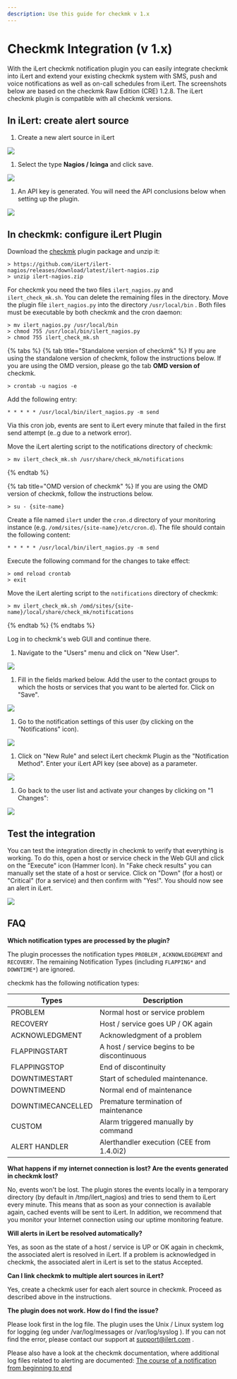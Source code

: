 ```yaml
---
description: Use this guide for checkmk v 1.x
---
```


# Checkmk Integration (v 1.x)

With the iLert checkmk notification plugin you can easily integrate checkmk into iLert and extend your existing checkmk system with SMS, push and voice notifications as well as on-call schedules from iLert. The screenshots below are based on the checkmk Raw Edition (CRE) 1.2.8. The iLert checkmk plugin is compatible with all checkmk versions.

## In iLert: create alert source <a href="create-alarm-source" id="create-alarm-source"></a>

1. Create a new alert source in iLert

![](<../../.gitbook/assets/mk1 (1).png>)

1. Select the type **Nagios / Icinga** and click save.

![](../../.gitbook/assets/mk2.png)

1. An API key is generated. You will need the API conclusions below when setting up the plugin.

![](../../.gitbook/assets/mk3.png)

## In checkmk: configure iLert Plugin <a href="configure-ilert-plugin" id="configure-ilert-plugin"></a>

Download the [checkmk](https://github.com/iLert/ilert-nagios) plugin package and unzip it:

```
> https://github.com/iLert/ilert-nagios/releases/download/latest/ilert-nagios.zip
> unzip ilert-nagios.zip
```

For checkmk you need the two files `ilert_nagios.py` and `ilert_check_mk.sh`. You can delete the remaining files in the directory. Move the plugin file `ilert_nagios.py` into the directory `/usr/local/bin` . Both files must be executable by both checkmk and the cron daemon:

```
> mv ilert_nagios.py /usr/local/bin
> chmod 755 /usr/local/bin/ilert_nagios.py
> chmod 755 ilert_check_mk.sh
```

{% tabs %}
{% tab title="Standalone version of checkmk" %}
If you are using the standalone version of checkmk, follow the instructions below. If you are using the OMD version, please go the tab **OMD version of** checkmk.

```
> crontab -u nagios -e
```

Add the following entry:

```
* * * * * /usr/local/bin/ilert_nagios.py -m send
```

Via this cron job, events are sent to iLert every minute that failed in the first send attempt (e..g due to a network error).

Move the iLert alerting script to the notifications directory of checkmk:

```
> mv ilert_check_mk.sh /usr/share/check_mk/notifications
```
{% endtab %}

{% tab title="OMD version of checkmk" %}
If you are using the OMD version of checkmk, follow the instructions below.

```
> su - {site-name}
```

Create a file named `ilert` under the `cron.d` directory of your monitoring instance (e.g. `/omd/sites/{site-name}/etc/cron.d`). The file should contain the following content:

```
* * * * * /usr/local/bin/ilert_nagios.py -m send
```

Execute the following command for the changes to take effect:

```
> omd reload crontab 
> exit
```

Move the iLert alerting script to the `notifications` directory of checkmk:

```
> mv ilert_check_mk.sh /omd/sites/{site-name}/local/share/check_mk/notifications
```
{% endtab %}
{% endtabs %}

Log in to checkmk's web GUI and continue there.

1. Navigate to the "Users" menu and click on "New User".

![](../../.gitbook/assets/mk4.jpg)

1. Fill in the fields marked below. Add the user to the contact groups to which the hosts or services that you want to be alerted for. Click on "Save".

![](../../.gitbook/assets/mk5.jpg)

1. Go to the notification settings of this user (by clicking on the "Notifications" icon).    

![](../../.gitbook/assets/mk6.jpg)

1. Click on "New Rule" and select iLert checkmk Plugin as the "Notification Method". Enter your iLert API key (see above) as a parameter.    

![](../../.gitbook/assets/mk7.jpg)

1. Go back to the user list and activate your changes by clicking on "1 Changes":    

![](../../.gitbook/assets/mk8.jpg)

## Test the integration <a href="test" id="test"></a>

You can test the integration directly in checkmk to verify that everything is working. To do this, open a host or service check in the Web GUI and click on the "Execute" icon (Hammer Icon). In "Fake check results" you can manually set the state of a host or service. Click on "Down" (for a host) or "Critical" (for a service) and then confirm with "Yes!". You should now see an alert in iLert.

![](../../.gitbook/assets/mk9.jpg)

## FAQ <a href="faq" id="faq"></a>

**Which notification types are processed by the plugin?**

The plugin processes the notification types `PROBLEM` , `ACKNOWLEDGEMENT` and `RECOVERY`. The remaining Notification Types (including `FLAPPING*` and `DOWNTIME*`) are ignored.

checkmk has the following notification types:

| Types             | Description                                 |
| ----------------- | ------------------------------------------- |
| PROBLEM           | Normal host or service problem              |
| RECOVERY          | Host / service goes UP / OK again           |
| ACKNOWLEDGMENT    | Acknowledgment of a problem                 |
| FLAPPINGSTART     | A host / service begins to be discontinuous |
| FLAPPINGSTOP      | End of discontinuity                        |
| DOWNTIMESTART     | Start of scheduled maintenance.             |
| DOWNTIMEEND       | Normal end of maintenance                   |
| DOWNTIMECANCELLED | Premature termination of maintenance        |
| CUSTOM            | Alarm triggered manually by command         |
| ALERT HANDLER     | Alerthandler execution (CEE from 1.4.0i2)   |

**What happens if my internet connection is lost? Are the events generated in checkmk lost?**

No, events won't be lost. The plugin stores the events locally in a temporary directory (by default in /tmp/ilert_nagios) and tries to send them to iLert every minute. This means that as soon as your connection is available again, cached events will be sent to iLert. In addition, we recommend that you monitor your Internet connection using our uptime monitoring feature.

**Will alerts in iLert be resolved automatically?**

Yes, as soon as the state of a host / service is UP or OK again in checkmk, the associated alert is resolved in iLert. If a problem is acknowledged in checkmk, the associated alert in iLert is set to the status Accepted.

**Can I link checkmk to multiple alert sources in iLert?**

Yes, create a checkmk user for each alert source in checkmk. Proceed as described above in the instructions.

**The plugin does not work. How do I find the issue?**

Please look first in the log file. The plugin uses the Unix / Linux system log for logging (eg under /var/log/messages or /var/log/syslog ). If you can not find the error, please contact our support at [support@ilert.com](mailto:support@ilert.com) .

Please also have a look at the checkmk documentation, where additional log files related to alerting are documented: [The course of a notification from beginning to end](https://checkmk.com/cms_notifications.html#The%20course%20of%20a%20notification%20from%20beginning%20to%20end)
